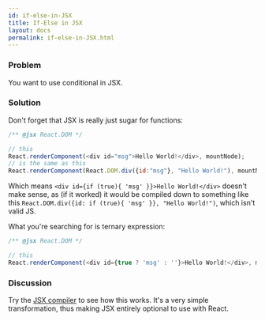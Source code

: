 ```yaml
---
id: if-else-in-JSX
title: If-Else in JSX
layout: docs
permalink: if-else-in-JSX.html
---
```


### Problem
You want to use conditional in JSX.

### Solution
Don't forget that JSX is really just sugar for functions:

```js
/** @jsx React.DOM */

// this
React.renderComponent(<div id="msg">Hello World!</div>, mountNode);
// is the same as this
React.renderComponent(React.DOM.div({id:"msg"}, "Hello World!"), mountNode);
```

Which means `<div id={if (true){ 'msg' }}>Hello World!</div>` doesn't make sense, as (if it worked) it would be compiled down to something like this `React.DOM.div({id: if (true){ 'msg' }}, "Hello World!")`, which isn't valid JS.

What you're searching for is ternary expression:

```js
/** @jsx React.DOM */

// this
React.renderComponent(<div id={true ? 'msg' : ''}>Hello World!</div>, mountNode);
```

### Discussion
Try the [JSX compiler](http://facebook.github.io/react/jsx-compiler.html) to see how this works. It's a very simple transformation, thus making JSX entirely optional to use with React.
